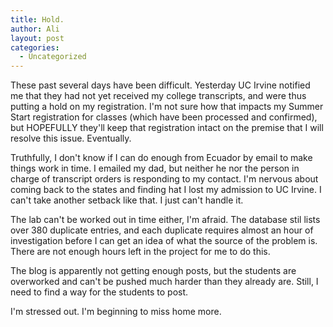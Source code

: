 ```yaml
---
title: Hold.
author: Ali
layout: post
categories:
  - Uncategorized
---
```

These past several days have been difficult. Yesterday UC Irvine notified me that they had not yet received my college transcripts, and were thus putting a hold on my registration. I'm not sure how that impacts my Summer Start registration for classes (which have been processed and confirmed), but HOPEFULLY they'll keep that registration intact on the premise that I will resolve this issue. Eventually.

Truthfully, I don't know if I can do enough from Ecuador by email to make things work in time. I emailed my dad, but neither he nor the person in charge of transcript orders is responding to my contact. I'm nervous about coming back to the states and finding hat I lost my admission to UC Irvine. I can't take another setback like that. I just can't handle it.

The lab can't be worked out in time either, I'm afraid. The database stil lists over 380 duplicate entries, and each duplicate requires almost an hour of investigation before I can get an idea of what the source of the problem is. There are not enough hours left in the project for me to do this.

The blog is apparently not getting enough posts, but the students are overworked and can't be pushed much harder than they already are. Still, I need to find a way for the students to post.

I'm stressed out. I'm beginning to miss home more.